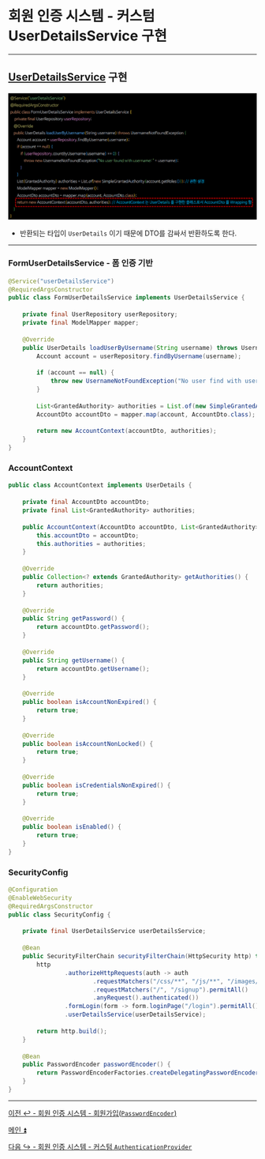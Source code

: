 # 회원 인증 시스템 - 커스텀 UserDetailsService 구현

---

## [UserDetailsService](https://github.com/genesis12345678/TIL/blob/main/Spring/security/security/AuthenticationArchitecture/UserDetailsService.md) 구현

![img.png](img.png)

- 반환되는 타입이 `UserDetails` 이기 때문에 DTO를 감싸서 반환하도록 한다.

---

### FormUserDetailsService - 폼 인증 기반

```java
@Service("userDetailsService")
@RequiredArgsConstructor
public class FormUserDetailsService implements UserDetailsService {

    private final UserRepository userRepository;
    private final ModelMapper mapper;

    @Override
    public UserDetails loadUserByUsername(String username) throws UsernameNotFoundException {
        Account account = userRepository.findByUsername(username);

        if (account == null) {
            throw new UsernameNotFoundException("No user find with username" + username);
        }

        List<GrantedAuthority> authorities = List.of(new SimpleGrantedAuthority(account.getRoles()));
        AccountDto accountDto = mapper.map(account, AccountDto.class);

        return new AccountContext(accountDto, authorities);
    }
}
```

### AccountContext

```java
public class AccountContext implements UserDetails {

    private final AccountDto accountDto;
    private final List<GrantedAuthority> authorities;

    public AccountContext(AccountDto accountDto, List<GrantedAuthority> authorities) {
        this.accountDto = accountDto;
        this.authorities = authorities;
    }

    @Override
    public Collection<? extends GrantedAuthority> getAuthorities() {
        return authorities;
    }

    @Override
    public String getPassword() {
        return accountDto.getPassword();
    }

    @Override
    public String getUsername() {
        return accountDto.getUsername();
    }

    @Override
    public boolean isAccountNonExpired() {
        return true;
    }

    @Override
    public boolean isAccountNonLocked() {
        return true;
    }

    @Override
    public boolean isCredentialsNonExpired() {
        return true;
    }

    @Override
    public boolean isEnabled() {
        return true;
    }
}
```

### SecurityConfig

```java
@Configuration
@EnableWebSecurity
@RequiredArgsConstructor
public class SecurityConfig {

    private final UserDetailsService userDetailsService;

    @Bean
    public SecurityFilterChain securityFilterChain(HttpSecurity http) throws Exception {
        http
                .authorizeHttpRequests(auth -> auth
                        .requestMatchers("/css/**", "/js/**", "/images/**", "/webjars/**", "/favicon.*", "/*/icon-*").permitAll() //정적 자원 관리
                        .requestMatchers("/", "/signup").permitAll()
                        .anyRequest().authenticated())
                .formLogin(form -> form.loginPage("/login").permitAll()) //커스텀 로그인 페이지
                .userDetailsService(userDetailsService);

        return http.build();
    }

    @Bean
    public PasswordEncoder passwordEncoder() {
        return PasswordEncoderFactories.createDelegatingPasswordEncoder();
    }
}
```

---

[이전 ↩️ - 회원 인증 시스템 - 회원가입(`PasswordEncoder`)](https://github.com/genesis12345678/TIL/blob/main/Spring/security/security/Projects/%ED%9A%8C%EC%9B%90_%EC%9D%B8%EC%A6%9D_%EC%8B%9C%EC%8A%A4%ED%85%9C/%ED%9A%8C%EC%9B%90%EA%B0%80%EC%9E%85/Main.md)

[메인 ⏫](https://github.com/genesis12345678/TIL/blob/main/Spring/security/security/main.md)

[다음 ↪️ - 회원 인증 시스템 - 커스텀 `AuthenticationProvider`](https://github.com/genesis12345678/TIL/blob/main/Spring/security/security/Projects/%ED%9A%8C%EC%9B%90_%EC%9D%B8%EC%A6%9D_%EC%8B%9C%EC%8A%A4%ED%85%9C/AuthenticationProvider/AuthenticationProvider.md)